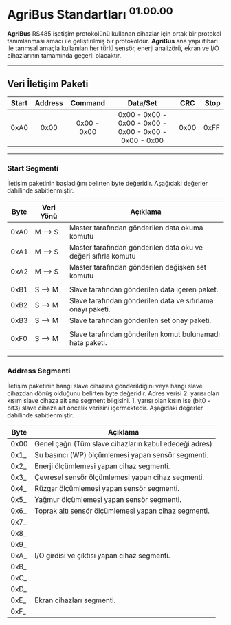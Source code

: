 # AgriBus Standartları <sup>01.00.00</sup>

**AgriBus** RS485 işetişim protokolünü kullanan cihazlar için ortak bir protokol tanımlanması amacı ile geliştirilmiş bir protokoldür. **AgriBus** ana yapı itibari ile tarımsal amaçla kullanılan her türlü sensör, enerji analizörü, ekran ve I/O cihazlarının tamamında geçerli olacaktır.

***

## Veri İletişim Paketi

| Start | Address | Command     | Data/Set                                              | CRC  | Stop |
|:-----:|:-------:|:-----------:|:-----------------------------------------------------:|:----:|:----:|
| 0xA0  | 0x00    | 0x00 - 0x00 | 0x00 - 0x00 - 0x00 - 0x00 - 0x00 - 0x00 - 0x00 - 0x00 | 0x00 | 0xFF |

***

### Start Segmenti

İletişim paketinin başladığını belirten byte değeridir. Aşağıdaki değerler dahilinde sabitlenmiştir.

| Byte | Veri Yönü | Açıklama                                                       |
|------|-----------|----------------------------------------------------------------|
| 0xA0 | M --> S   | Master tarafından gönderilen data okuma komutu                 |
| 0xA1 | M --> S   | Master tarafından gönderilen data oku ve değeri sıfırla komutu |
| 0xA2 | M --> S   | Master tarafından gönderilen değişken set komutu               |
|      |           |                                                                |
| 0xB1 | S --> M   | Slave tarafından gönderilen data içeren paket.                 |
| 0xB2 | S --> M   | Slave tarafından gönderilen data ve sıfırlama onayı paketi.    |
| 0xB3 | S --> M   | Slave tarafından gönderilen set onay paketi.                   |
|      |           |                                                                |
| 0xF0 | S --> M   | Slave tarafından gönderilen komut bulunamadı hata paketi.      |

***

### Address Segmenti

İletişim paketinin hangi slave cihazına gönderildiğini veya hangi slave cihazdan dönüş olduğunu belirten byte değeridir. Adres verisi 2. yarısı olan kısım slave cihaza ait ana segment bilgisini. 1. yarısı olan kısın ise (bit0 - bit3) slave cihaza ait öncelik verisini içermektedir. Aşağıdaki değerler dahilinde sabitlenmiştir.

| Byte | Açıklama                                               |
|------|--------------------------------------------------------|
| 0x00 | Genel çağrı (Tüm slave cihazların kabul edeceği adres) |
| 0x1_ | Su basıncı (WP) ölçümlemesi yapan sensör segmenti.     |
| 0x2_ | Enerji ölçümlemesi yapan cihaz segmenti.               |
| 0x3_ | Çevresel sensör ölçümlemesi yapan cihaz segmenti.      |
| 0x4_ | Rüzgar ölçümlemesi yapan sensör segmenti.              |
| 0x5_ | Yağmur ölçümlemesi yapan sensör segmenti.              |
| 0x6_ | Toprak altı sensör ölçümlemesi yapan cihaz segmenti.   |
| 0x7_ |                                                        |
| 0x8_ |                                                        |
| 0x9_ |                                                        |
| 0xA_ | I/O girdisi ve çıktısı yapan cihaz segmenti.           |
| 0xB_ |                                                        |
| 0xC_ |                                                        |
| 0xD_ |                                                        |
| 0xE_ | Ekran cihazları segmenti.                              |
| 0xF_ |                                                        |

